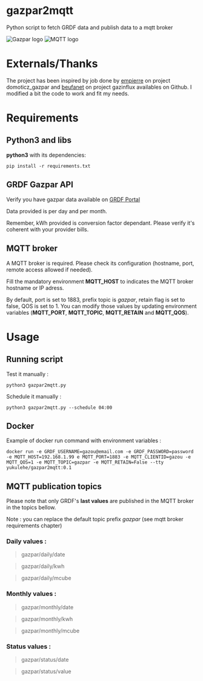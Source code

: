 # gazpar2mqtt
Python script to fetch GRDF data and publish data to a mqtt broker

![Gazpar logo](https://s2.qwant.com/thumbr/474x266/d/6/5f73ca2a6a6ad456cee493bb73bc9bf24662ded76a98c4eb0a117e16d666d2/th.jpg?u=https%3A%2F%2Ftse2.explicit.bing.net%2Fth%3Fid%3DOIP.Y_lVygaMR2JQYgTvLVvc5wHaEK%26pid%3DApi&q=0&b=1&p=0&a=0)
![MQTT logo](https://s2.qwant.com/thumbr/474x266/e/b/0bb1caaf35b0ed78b567ce4ba21cffd3d22f8bc4a7c82a3ba331cc0dd88a23/th.jpg?u=https%3A%2F%2Ftse3.mm.bing.net%2Fth%3Fid%3DOIP.eK8FAO1DnuuVt6wYA1WOmAHaEK%26pid%3DApi&q=0&b=1&p=0&a=0)

# Externals/Thanks
The project has been inspired by job done by [empierre](https://github.com/empierre/domoticz_gaspar) on project domoticz_gazpar and [beufanet](https://github.com/beufanet/gazpar) on project gazinflux availables on Github. I modified a bit the code to work and fit my needs.

# Requirements

## Python3 and libs

**python3** with its dependencies:

` pip install -r requirements.txt `


## GRDF Gazpar API

Verify you have gazpar data available on [GRDF Portal](https://monespace.grdf.fr/monespace/connexion)

Data provided is per day and per month.

Remember, kWh provided is conversion factor dependant. Please verify it's coherent with your provider bills.

## MQTT broker

A MQTT broker is required. Please check its configuration (hostname, port, remote access allowed if needed).

Fill the mandatory environment **MQTT_HOST** to indicates the MQTT broker hostname or IP adress.

By default, port is set to 1883, prefix topic is *gazpar*, retain flag is set to false, QOS is set to 1. You can modify those values by updating environment variables (**MQTT_PORT**, **MQTT_TOPIC**, **MQTT_RETAIN** and **MQTT_QOS**).

# Usage

## Running script

Test it manually :

` python3 gazpar2mqtt.py `

Schedule it manually :

` python3 gazpar2mqtt.py --schedule 04:00 `

## Docker

Example of docker run command with environment variables :

``` 
docker run -e GRDF_USERNAME=gazou@email.com -e GRDF_PASSWORD=password -e MQTT_HOST=192.168.1.99 e MQTT_PORT=1883 -e MQTT_CLIENTID=gazou -e MQTT_QOS=1 -e MQTT_TOPIC=gazpar -e MQTT_RETAIN=False --tty yukulehe/gazpar2mqtt:0.1 
```


## MQTT publication topics

Please note that only GRDF's **last values** are published in the MQTT broker in the topics bellow.

Note : you can replace the default topic prefix *gazpar* (see mqtt broker requirements chapter)

### Daily values :
> gazpar/daily/date

> gazpar/daily/kwh

> gazpar/daily/mcube

### Monthly values :
> gazpar/monthly/date

> gazpar/monthly/kwh

> gazpar/monthly/mcube

### Status values :
> gazpar/status/date

> gazpar/status/value


